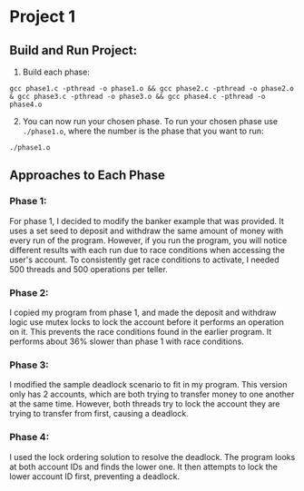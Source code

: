 # Project 1

## Build and Run Project:
1. Build each phase:
```
gcc phase1.c -pthread -o phase1.o && gcc phase2.c -pthread -o phase2.o & gcc phase3.c -pthread -o phase3.o && gcc phase4.c -pthread -o phase4.o
```
2. You can now run your chosen phase. To run your chosen phase use `./phase1.o`, where the number is the phase that you want to run:
```
./phase1.o
```

## Approaches to Each Phase

### Phase 1:
For phase 1, I decided to modify the banker example that was provided. It uses a set seed to deposit and withdraw the same amount of money with every run of the program. 
However, if you run the program, you will notice different results with each run due
to race conditions when accessing the user's account.
To consistently get race conditions to activate, I needed 500 threads and 500 operations per teller.
  
### Phase 2:
I copied my program from phase 1, and made the deposit and withdraw
logic use mutex locks to lock the account before it performs an operation
on it. This prevents the race conditions found in the earlier program.
It performs about 36% slower than phase 1 with race conditions.
  
### Phase 3:
I modified the sample deadlock scenario to fit in my program.
This version only has 2 accounts, which are both trying to transfer
money to one another at the same time. However, both threads try to lock
the account they are trying to transfer from first, causing a deadlock.
  
### Phase 4:
I used the lock ordering solution to resolve the deadlock. The program
looks at both account IDs and finds the lower one. It then attempts to
lock the lower account ID first, preventing a deadlock.